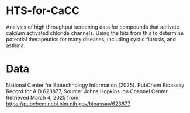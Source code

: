 # HTS-for-CaCC
Analysis of high throughput screening data for compounds that activate calcium activated chloride channels. Using the hits from this to determine potential therapeutics for many diseases, including cystic fibrosis, and asthma.

# Data
National Center for Biotechnology Information (2025). PubChem Bioassay Record for AID 623877, Source: Johns Hopkins Ion Channel Center. Retrieved March 4, 2025 from https://pubchem.ncbi.nlm.nih.gov/bioassay/623877.
